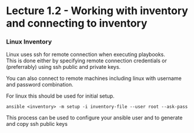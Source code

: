 # Lecture 1.2 - Working with inventory and connecting to inventory

### Linux Inventory

Linux uses ssh for remote connection when executing playbooks.<br>
This is done either by specifying remote connection credentials or (preferrably) using ssh public and private keys.<br>

You can also connect to remote machines including linux with username and password combination.

For linux this should be used for initial setup.

```
ansible <inventory> -m setup -i inventory-file --user root --ask-pass
```

This process can be used to configure your ansible user and to generate and copy ssh public keys
